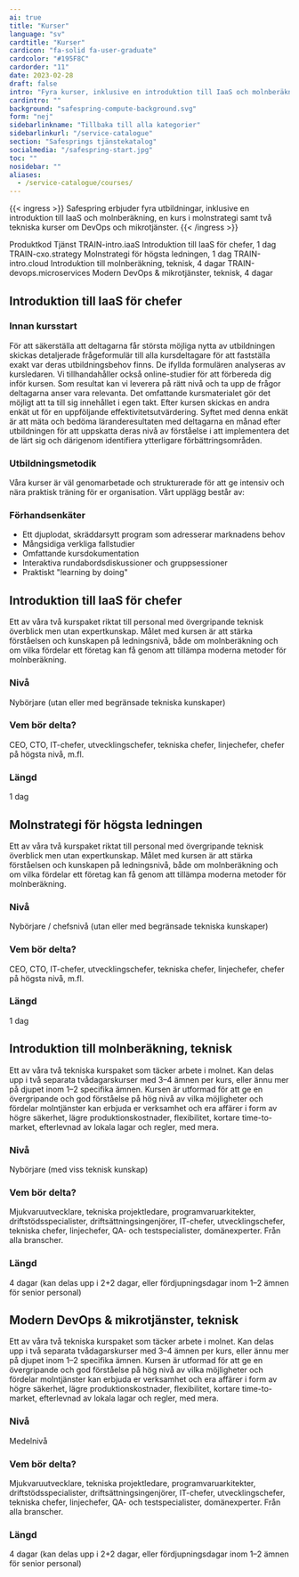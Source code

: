 ```yaml
---
ai: true
title: "Kurser"
language: "sv"
cardtitle: "Kurser"
cardicon: "fa-solid fa-user-graduate"
cardcolor: "#195F8C"
cardorder: "11"
date: 2023-02-28
draft: false
intro: "Fyra kurser, inklusive en introduktion till IaaS och molnberäkning"
cardintro: ""
background: "safespring-compute-background.svg"
form: "nej"
sidebarlinkname: "Tillbaka till alla kategorier"
sidebarlinkurl: "/service-catalogue"
section: "Safesprings tjänstekatalog"
socialmedia: "/safespring-start.jpg"
toc: ""
nosidebar: ""
aliases:
  - /service-catalogue/courses/
---
```


{{< ingress >}}
Safespring erbjuder fyra utbildningar, inklusive en introduktion till IaaS och molnberäkning, en kurs i molnstrategi samt två tekniska kurser om DevOps och mikrotjänster.
{{< /ingress >}}

Produktkod Tjänst
TRAIN-intro.iaaS Introduktion till IaaS för chefer, 1 dag
TRAIN-cxo.strategy Molnstrategi för högsta ledningen, 1 dag
TRAIN-intro.cloud Introduktion till molnberäkning, teknisk, 4 dagar
TRAIN-devops.microservices Modern DevOps & mikrotjänster, teknisk, 4 dagar

## Introduktion till IaaS för chefer

### Innan kursstart

För att säkerställa att deltagarna får största möjliga nytta av utbildningen skickas detaljerade frågeformulär till alla kursdeltagare för att fastställa exakt var deras utbildningsbehov finns. De ifyllda formulären analyseras av kursledaren. Vi tillhandahåller också online-studier för att förbereda dig inför kursen.
Som resultat kan vi leverera på rätt nivå och ta upp de frågor deltagarna anser vara relevanta. Det omfattande kursmaterialet gör det möjligt att ta till sig innehållet i egen takt. Efter kursen skickas en andra enkät ut för en uppföljande effektivitetsutvärdering. Syftet med denna enkät är att mäta och bedöma läranderesultaten med deltagarna en månad efter utbildningen för att uppskatta deras nivå av förståelse i att implementera det de lärt sig och därigenom identifiera ytterligare förbättringsområden.

### Utbildningsmetodik

Våra kurser är väl genomarbetade och strukturerade för att ge intensiv och nära praktisk träning för er organisation. Vårt upplägg består av:

### Förhandsenkäter

- Ett djuplodat, skräddarsytt program som adresserar marknadens behov
- Mångsidiga verkliga fallstudier
- Omfattande kursdokumentation
- Interaktiva rundabordsdiskussioner och gruppsessioner
- Praktiskt "learning by doing"

## Introduktion till IaaS för chefer

Ett av våra två kurspaket riktat till personal med övergripande teknisk överblick men utan expertkunskap. Målet med kursen är att stärka förståelsen och kunskapen på ledningsnivå, både om molnberäkning och om vilka fördelar ett företag kan få genom att tillämpa moderna metoder för molnberäkning.

### Nivå

Nybörjare (utan eller med begränsade tekniska kunskaper)

### Vem bör delta?

CEO, CTO, IT-chefer, utvecklingschefer, tekniska chefer, linjechefer, chefer på högsta nivå, m.fl.

### Längd

1 dag

## Molnstrategi för högsta ledningen

Ett av våra två kurspaket riktat till personal med övergripande teknisk överblick men utan expertkunskap. Målet med kursen är att stärka förståelsen och kunskapen på ledningsnivå, både om molnberäkning och om vilka fördelar ett företag kan få genom att tillämpa moderna metoder för molnberäkning.

### Nivå

Nybörjare / chefsnivå (utan eller med begränsade tekniska kunskaper)

### Vem bör delta?

CEO, CTO, IT-chefer, utvecklingschefer, tekniska chefer, linjechefer, chefer på högsta nivå, m.fl.

### Längd

1 dag

## Introduktion till molnberäkning, teknisk

Ett av våra två tekniska kurspaket som täcker arbete i molnet. Kan delas upp i två separata tvådagarskurser med 3–4 ämnen per kurs, eller ännu mer på djupet inom 1–2 specifika ämnen. Kursen är utformad för att ge en övergripande och god förståelse på hög nivå av vilka möjligheter och fördelar molntjänster kan erbjuda er verksamhet och era affärer i form av högre säkerhet, lägre produktionskostnader, flexibilitet, kortare time-to-market, efterlevnad av lokala lagar och regler, med mera.

### Nivå

Nybörjare (med viss teknisk kunskap)

### Vem bör delta?

Mjukvaruutvecklare, tekniska projektledare, programvaruarkitekter, driftstödsspecialister, driftsättningsingenjörer, IT-chefer, utvecklingschefer, tekniska chefer, linjechefer, QA- och testspecialister, domänexperter. Från alla branscher.

### Längd

4 dagar (kan delas upp i 2+2 dagar, eller fördjupningsdagar inom 1–2 ämnen för senior personal)

## Modern DevOps & mikrotjänster, teknisk

Ett av våra två tekniska kurspaket som täcker arbete i molnet. Kan delas upp i två separata tvådagarskurser med 3–4 ämnen per kurs, eller ännu mer på djupet inom 1–2 specifika ämnen. Kursen är utformad för att ge en övergripande och god förståelse på hög nivå av vilka möjligheter och fördelar molntjänster kan erbjuda er verksamhet och era affärer i form av högre säkerhet, lägre produktionskostnader, flexibilitet, kortare time-to-market, efterlevnad av lokala lagar och regler, med mera.

### Nivå

Medelnivå

### Vem bör delta?

Mjukvaruutvecklare, tekniska projektledare, programvaruarkitekter, driftstödsspecialister, driftsättningsingenjörer, IT-chefer, utvecklingschefer, tekniska chefer, linjechefer, QA- och testspecialister, domänexperter. Från alla branscher.

### Längd

4 dagar (kan delas upp i 2+2 dagar, eller fördjupningsdagar inom 1–2 ämnen för senior personal)
